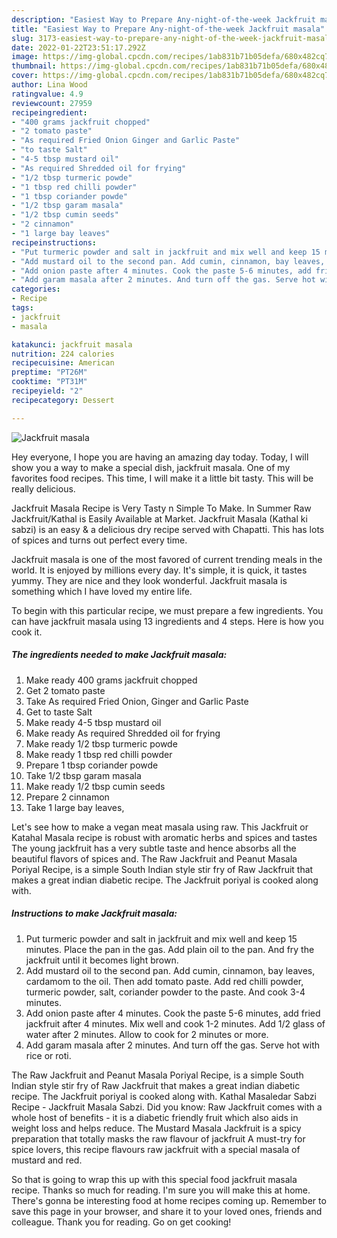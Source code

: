 ```yaml
---
description: "Easiest Way to Prepare Any-night-of-the-week Jackfruit masala"
title: "Easiest Way to Prepare Any-night-of-the-week Jackfruit masala"
slug: 3173-easiest-way-to-prepare-any-night-of-the-week-jackfruit-masala
date: 2022-01-22T23:51:17.292Z
image: https://img-global.cpcdn.com/recipes/1ab831b71b05defa/680x482cq70/jackfruit-masala-recipe-main-photo.jpg
thumbnail: https://img-global.cpcdn.com/recipes/1ab831b71b05defa/680x482cq70/jackfruit-masala-recipe-main-photo.jpg
cover: https://img-global.cpcdn.com/recipes/1ab831b71b05defa/680x482cq70/jackfruit-masala-recipe-main-photo.jpg
author: Lina Wood
ratingvalue: 4.9
reviewcount: 27959
recipeingredient:
- "400 grams jackfruit chopped"
- "2 tomato paste"
- "As required Fried Onion Ginger and Garlic Paste"
- "to taste Salt"
- "4-5 tbsp mustard oil"
- "As required Shredded oil for frying"
- "1/2 tbsp turmeric powde"
- "1 tbsp red chilli powder"
- "1 tbsp coriander powde"
- "1/2 tbsp garam masala"
- "1/2 tbsp cumin seeds"
- "2 cinnamon"
- "1 large bay leaves"
recipeinstructions:
- "Put turmeric powder and salt in jackfruit and mix well and keep 15 minutes. Place the pan in the gas. Add plain oil to the pan. And fry the jackfruit until it becomes light brown."
- "Add mustard oil to the second pan. Add cumin, cinnamon, bay leaves, cardamom to the oil. Then add tomato paste. Add red chilli powder, turmeric powder, salt, coriander powder to the paste. And cook 3-4 minutes."
- "Add onion paste after 4 minutes. Cook the paste 5-6 minutes, add fried jackfruit after 4 minutes. Mix well and cook 1-2 minutes. Add 1/2 glass of water after 2 minutes. Allow to cook for 2 minutes or more."
- "Add garam masala after 2 minutes. And turn off the gas. Serve hot with rice or roti."
categories:
- Recipe
tags:
- jackfruit
- masala

katakunci: jackfruit masala 
nutrition: 224 calories
recipecuisine: American
preptime: "PT26M"
cooktime: "PT31M"
recipeyield: "2"
recipecategory: Dessert

---
```



![Jackfruit masala](https://img-global.cpcdn.com/recipes/1ab831b71b05defa/680x482cq70/jackfruit-masala-recipe-main-photo.jpg)

Hey everyone, I hope you are having an amazing day today. Today, I will show you a way to make a special dish, jackfruit masala. One of my favorites food recipes. This time, I will make it a little bit tasty. This will be really delicious.

Jackfruit Masala Recipe is Very Tasty n Simple To Make. In Summer Raw Jackfruit/Kathal is Easily Available at Market. Jackfruit Masala (Kathal ki sabzi) is an easy &amp; a delicious dry recipe served with Chapatti. This has lots of spices and turns out perfect every time.

Jackfruit masala is one of the most favored of current trending meals in the world. It is enjoyed by millions every day. It's simple, it is quick, it tastes yummy. They are nice and they look wonderful. Jackfruit masala is something which I have loved my entire life.


To begin with this particular recipe, we must prepare a few ingredients. You can have jackfruit masala using 13 ingredients and 4 steps. Here is how you cook it.

<!--inarticleads1-->

##### The ingredients needed to make Jackfruit masala:

1. Make ready 400 grams jackfruit chopped
1. Get 2 tomato paste
1. Take As required Fried Onion, Ginger and Garlic Paste
1. Get to taste Salt
1. Make ready 4-5 tbsp mustard oil
1. Make ready As required Shredded oil for frying
1. Make ready 1/2 tbsp turmeric powde
1. Make ready 1 tbsp red chilli powder
1. Prepare 1 tbsp coriander powde
1. Take 1/2 tbsp garam masala
1. Make ready 1/2 tbsp cumin seeds
1. Prepare 2 cinnamon
1. Take 1 large bay leaves,


Let&#39;s see how to make a vegan meat masala using raw. This Jackfruit or Katahal Masala recipe is robust with aromatic herbs and spices and tastes The young jackfruit has a very subtle taste and hence absorbs all the beautiful flavors of spices and. The Raw Jackfruit and Peanut Masala Poriyal Recipe, is a simple South Indian style stir fry of Raw Jackfruit that makes a great indian diabetic recipe. The Jackfruit poriyal is cooked along with. 

<!--inarticleads2-->

##### Instructions to make Jackfruit masala:

1. Put turmeric powder and salt in jackfruit and mix well and keep 15 minutes. Place the pan in the gas. Add plain oil to the pan. And fry the jackfruit until it becomes light brown.
1. Add mustard oil to the second pan. Add cumin, cinnamon, bay leaves, cardamom to the oil. Then add tomato paste. Add red chilli powder, turmeric powder, salt, coriander powder to the paste. And cook 3-4 minutes.
1. Add onion paste after 4 minutes. Cook the paste 5-6 minutes, add fried jackfruit after 4 minutes. Mix well and cook 1-2 minutes. Add 1/2 glass of water after 2 minutes. Allow to cook for 2 minutes or more.
1. Add garam masala after 2 minutes. And turn off the gas. Serve hot with rice or roti.


The Raw Jackfruit and Peanut Masala Poriyal Recipe, is a simple South Indian style stir fry of Raw Jackfruit that makes a great indian diabetic recipe. The Jackfruit poriyal is cooked along with. Kathal Masaledar Sabzi Recipe - Jackfruit Masala Sabzi. Did you know: Raw Jackfruit comes with a whole host of benefits - it is a diabetic friendly fruit which also aids in weight loss and helps reduce. The Mustard Masala Jackfruit is a spicy preparation that totally masks the raw flavour of jackfruit A must-try for spice lovers, this recipe flavours raw jackfruit with a special masala of mustard and red. 

So that is going to wrap this up with this special food jackfruit masala recipe. Thanks so much for reading. I'm sure you will make this at home. There's gonna be interesting food at home recipes coming up. Remember to save this page in your browser, and share it to your loved ones, friends and colleague. Thank you for reading. Go on get cooking!
